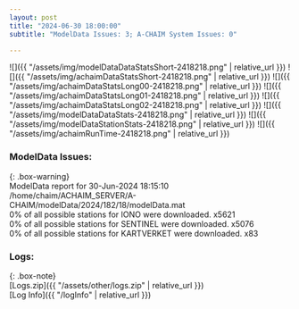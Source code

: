 ```yaml
---
layout: post
title: "2024-06-30 18:00:00"
subtitle: "ModelData Issues: 3; A-CHAIM System Issues: 0"

---
```


![]({{ "/assets/img/modelDataDataStatsShort-2418218.png" | relative_url }})
![]({{ "/assets/img/achaimDataStatsShort-2418218.png" | relative_url }})
![]({{ "/assets/img/achaimDataStatsLong00-2418218.png" | relative_url }})
![]({{ "/assets/img/achaimDataStatsLong01-2418218.png" | relative_url }})
![]({{ "/assets/img/achaimDataStatsLong02-2418218.png" | relative_url }})
![]({{ "/assets/img/modelDataDataStats-2418218.png" | relative_url }})
![]({{ "/assets/img/modelDataStationStats-2418218.png" | relative_url }})
![]({{ "/assets/img/achaimRunTime-2418218.png" | relative_url }})


### ModelData Issues:  
  
{: .box-warning}  
 ModelData report for 30-Jun-2024 18:15:10   
 /home/chaim/ACHAIM_SERVER/A-CHAIM/modelData/2024/182/18/modelData.mat   
 0% of all possible stations for IONO were downloaded. x5621   
 0% of all possible stations for SENTINEL were downloaded. x5076   
 0% of all possible stations for KARTVERKET were downloaded. x83   
  


### Logs:  
  
{: .box-note}  
[Logs.zip]({{ "/assets/other/logs.zip" | relative_url }})  
[Log Info]({{ "/logInfo" | relative_url }})  
